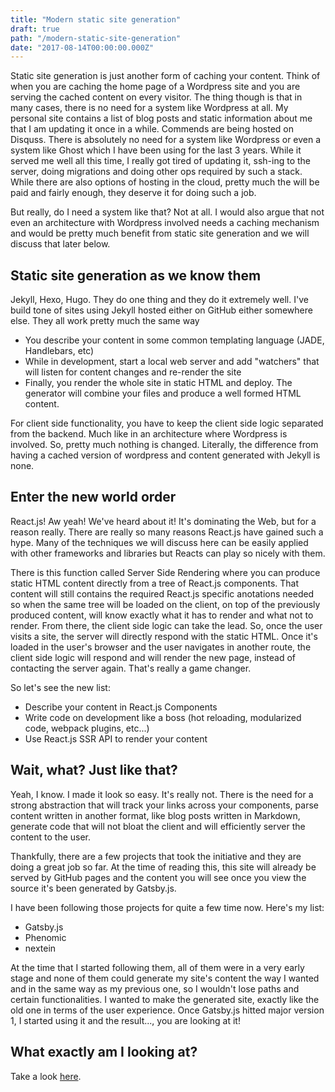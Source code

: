 ```yaml
---
title: "Modern static site generation"
draft: true
path: "/modern-static-site-generation"
date: "2017-08-14T00:00:00.000Z"
---
```


Static site generation is just another form of caching your content. Think of when you are caching the home page of a Wordpress site and you are serving the cached content on every visitor. The thing though is that in many cases, there is no need for a system like Wordpress at all. My personal site contains a list of blog posts and static information  about me that I am updating it once in a while. Commends are being hosted on Disquss. There is absolutely no need for a system like Wordpress or even a system like Ghost which I have  been using for the last 3 years. While it served me well all this time, I really got tired of updating it, ssh-ing to the server, doing migrations and doing other ops required by such a stack. While there are also options of hosting in the cloud, pretty much the will be paid and fairly enough, they deserve it for doing such a job.

But really, do I need a system like that? Not at all. I would also argue that not even an architecture with Wordpress involved needs a caching mechanism and would be pretty much benefit from static site generation and we will discuss that later below.

## Static site generation as we know them

Jekyll, Hexo, Hugo. They do one thing and they do it extremely well. I've build tone of sites using Jekyll hosted either on GitHub either somewhere else. They all work pretty much the same way

* You describe your content in some common templating language (JADE, Handlebars, etc)
* While in development, start a local web server and add "watchers" that will listen
for content changes and re-render the site
* Finally, you render the whole site in static HTML and deploy. The generator will combine your
files and produce a well formed HTML content.

For client side functionality, you have to keep the client side logic separated from the backend. Much like in an architecture where Wordpress is involved. So, pretty much nothing is changed. Literally, the difference from having a cached version of wordpress and content generated with Jekyll is none.

## Enter the new world order

React.js! Aw yeah! We've heard about it! It's dominating the Web, but for a reason really. There are really so many reasons React.js have gained such a hype. Many of the techniques we will discuss here can be easily applied with other frameworks and libraries but Reacts can play so nicely with them.

There is this function called Server Side Rendering where you can produce static HTML content directly from a tree of React.js components. That content will still contains the required React.js specific anotations needed so when the same tree will be loaded on the client, on top of the previously produced content, will know exactly what it has to render and what not to render. From there, the client side logic can take the lead. So, once the user visits a site, the server will directly respond with the static HTML. Once it's loaded in the user's browser and the user navigates in another route,
the client side logic will respond and will render the new page, instead of contacting the server again. That's really a game changer.

So let's see the new list:

* Describe your content in React.js Components
* Write code on development like a boss (hot reloading, modularized code, webpack plugins, etc...)
* Use React.js SSR API to render your content

## Wait, what? Just like that?

Yeah, I know. I made it look so easy. It's really not. There is the need for a strong abstraction that will track your links across your components, parse content written in another format, like blog posts written in Markdown, generate code that will not bloat the client and will efficiently server the content to the user.

Thankfully, there are a few projects that took the initiative and they are doing a great job so far. At the time of reading this, this site will already be served by GitHub pages and the content you will see once you view the source it's been generated by Gatsby.js.

I have been following those projects for quite a few time now. Here's my list:

* Gatsby.js
* Phenomic
* nextein

At the time that I started following them, all of them were in a very early stage and none of them could generate my site's content the way I wanted and in the same way as my previous one, so I wouldn't lose paths and certain functionalities. I wanted to make the generated site, exactly like the old one in terms of the user experience. Once Gatsby.js hitted major version 1, I started using it and the result..., you are looking at it!

## What exactly am I looking at?

Take a look [here](https://github.com/kbariotis/kostasbariotis.com).

